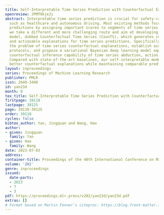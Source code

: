 ```yaml
---
title: Self-Interpretable Time Series Prediction with Counterfactual Explanations
openreview: JPMT9kjeJi
abstract: Interpretable time series prediction is crucial for safety-critical areas
  such as healthcare and autonomous driving. Most existing methods focus on interpreting
  predictions by assigning important scores to segments of time series. In this paper,
  we take a different and more challenging route and aim at developing a self-interpretable
  model, dubbed Counterfactual Time Series (CounTS), which generates counterfactual
  and actionable explanations for time series predictions. Specifically, we formalize
  the problem of time series counterfactual explanations, establish associated evaluation
  protocols, and propose a variational Bayesian deep learning model equipped with
  counterfactual inference capability of time series abduction, action, and prediction.
  Compared with state-of-the-art baselines, our self-interpretable model can generate
  better counterfactual explanations while maintaining comparable prediction accuracy.
layout: inproceedings
series: Proceedings of Machine Learning Research
publisher: PMLR
issn: 2640-3498
id: yan23d
month: 0
tex_title: Self-Interpretable Time Series Prediction with Counterfactual Explanations
firstpage: 39110
lastpage: 39125
page: 39110-39125
order: 39110
cycles: false
bibtex_author: Yan, Jingquan and Wang, Hao
author:
- given: Jingquan
  family: Yan
- given: Hao
  family: Wang
date: 2023-07-03
address: 
container-title: Proceedings of the 40th International Conference on Machine Learning
volume: '202'
genre: inproceedings
issued:
  date-parts:
  - 2023
  - 7
  - 3
pdf: https://proceedings.mlr.press/v202/yan23d/yan23d.pdf
extras: []
# Format based on Martin Fenner's citeproc: https://blog.front-matter.io/posts/citeproc-yaml-for-bibliographies/
---
```

